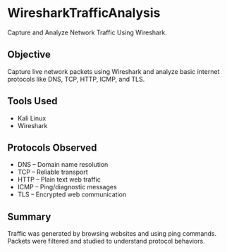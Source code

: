# WiresharkTrafficAnalysis
Capture and Analyze Network Traffic Using Wireshark.

## Objective
Capture live network packets using Wireshark and analyze basic internet protocols like DNS, TCP, HTTP, ICMP, and TLS.

## Tools Used
- Kali Linux
- Wireshark

## Protocols Observed
- DNS – Domain name resolution
- TCP – Reliable transport
- HTTP – Plain text web traffic
- ICMP – Ping/diagnostic messages
- TLS – Encrypted web communication

## Summary
Traffic was generated by browsing websites and using ping commands. Packets were filtered and studied to understand protocol behaviors.

